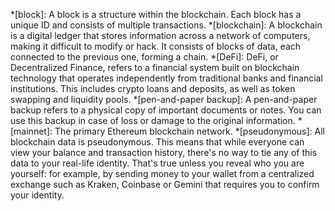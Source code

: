 *[block]: A block is a structure within the blockchain. Each block has a unique ID and consists of multiple transactions.
*[blockchain]: A blockchain is a digital ledger that stores information across a network of computers,  making it difficult to modify or hack. It consists of blocks of data, each connected to the previous one, forming a chain.
*[DeFi]: DeFi, or Decentralized Finance, refers to a financial system built on blockchain technology that operates independently from traditional banks and financial institutions. This includes crypto loans and deposits, as well as token swapping and liquidity pools.
*[pen-and-paper backup]: A pen-and-paper backup refers to a physical copy of important documents or notes. You can use this backup in case of loss or damage to the original information.
*[mainnet]: The primary Ethereum blockchain network.
*[pseudonymous]: All blockchain data is pseudonymous. This means that while everyone can view your balance and transaction history, there's no way to tie any of this data to your real-life identity. That's true unless you reveal who you are yourself: for example, by sending money to your wallet from a centralized exchange such as Kraken, Coinbase or Gemini that requires you to confirm your identity.
